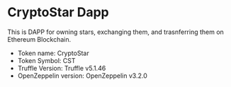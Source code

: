 # CryptoStar Dapp

This is DAPP for owning stars, exchanging them, and trasnferring them on Ethereum Blockchain.
* Token name: CryptoStar
* Token Symbol: CST  
* Truffle Version: Truffle v5.1.46
* OpenZeppelin version: OpenZeppelin v3.2.0
